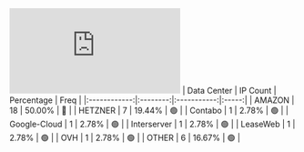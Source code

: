 ![Diagramm](https://github.com/obajay/StateSync-snapshots/blob/main/Projects/Medibloc/1/README.md)
| Data Center | IP Count | Percentage | Freq |
|:------------:|:--------:|:-----------:|:-----:|
| AMAZON | 18 | 50.00% | 🔴 |
| HETZNER | 7 | 19.44% | 🟢 |
| Contabo | 1 | 2.78% | 🟢 |
| Google-Cloud | 1 | 2.78% | 🟢 |
| Interserver | 1 | 2.78% | 🟢 |
| LeaseWeb | 1 | 2.78% | 🟢 |
| OVH | 1 | 2.78% | 🟢 |
| OTHER | 6 | 16.67% | 🟢 |